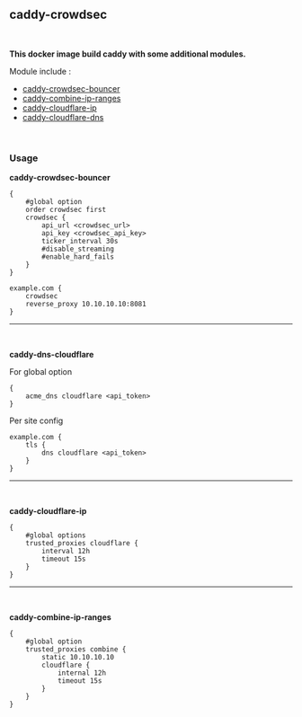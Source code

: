 ## caddy-crowdsec
<br/>

**This docker image build caddy with some additional modules.**

Module include :
- [caddy-crowdsec-bouncer](https://github.com/hslatman/caddy-crowdsec-bouncer)
- [caddy-combine-ip-ranges](https://github.com/fvbommel/caddy-combine-ip-ranges)
- [caddy-cloudflare-ip](https://github.com/WeidiDeng/caddy-cloudflare-ip)
- [caddy-cloudflare-dns](https://github.com/caddy-dns/cloudflare)
<br/>

### Usage

**caddy-crowdsec-bouncer**

```
{
	#global option
	order crowdsec first
	crowdsec {
		api_url <crowdsec_url>
		api_key <crowdsec_api_key>
		ticker_interval 30s
		#disable_streaming
		#enable_hard_fails
	}
}

example.com {
    crowdsec
    reverse_proxy 10.10.10.10:8081
}
```
---
<br/>

**caddy-dns-cloudflare**

For global option

```
{
    acme_dns cloudflare <api_token>
}
```
Per site config

```
example.com {
    tls {
        dns cloudflare <api_token>
    }
}
```
---
<br/>

**caddy-cloudflare-ip**

```
{
    #global options
    trusted_proxies cloudflare {
        interval 12h
        timeout 15s
    }
}
```
---
<br/>

**caddy-combine-ip-ranges**

```
{
    #global option
    trusted_proxies combine {
        static 10.10.10.10
        cloudflare {
            internal 12h
            timeout 15s
        }
    }
}

```

